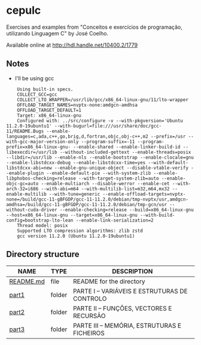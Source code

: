# cepulc

Exercises and examples from "Conceitos e exercícios de programação, utilizando Linguagem C" by
José Coelho.

Available online at <http://hdl.handle.net/10400.2/1779>

## Notes

- I'll be using gcc
```text
	Using built-in specs.
	COLLECT_GCC=gcc
	COLLECT_LTO_WRAPPER=/usr/lib/gcc/x86_64-linux-gnu/11/lto-wrapper
	OFFLOAD_TARGET_NAMES=nvptx-none:amdgcn-amdhsa
	OFFLOAD_TARGET_DEFAULT=1
	Target: x86_64-linux-gnu
	Configured with: ../src/configure -v --with-pkgversion='Ubuntu 11.2.0-19ubuntu1' --with-bugurl=file:///usr/share/doc/gcc-11/README.Bugs --enable-languages=c,ada,c++,go,brig,d,fortran,objc,obj-c++,m2 --prefix=/usr --with-gcc-major-version-only --program-suffix=-11 --program-prefix=x86_64-linux-gnu- --enable-shared --enable-linker-build-id --libexecdir=/usr/lib --without-included-gettext --enable-threads=posix --libdir=/usr/lib --enable-nls --enable-bootstrap --enable-clocale=gnu --enable-libstdcxx-debug --enable-libstdcxx-time=yes --with-default-libstdcxx-abi=new --enable-gnu-unique-object --disable-vtable-verify --enable-plugin --enable-default-pie --with-system-zlib --enable-libphobos-checking=release --with-target-system-zlib=auto --enable-objc-gc=auto --enable-multiarch --disable-werror --enable-cet --with-arch-32=i686 --with-abi=m64 --with-multilib-list=m32,m64,mx32 --enable-multilib --with-tune=generic --enable-offload-targets=nvptx-none=/build/gcc-11-gBFGDP/gcc-11-11.2.0/debian/tmp-nvptx/usr,amdgcn-amdhsa=/build/gcc-11-gBFGDP/gcc-11-11.2.0/debian/tmp-gcn/usr --without-cuda-driver --enable-checking=release --build=x86_64-linux-gnu --host=x86_64-linux-gnu --target=x86_64-linux-gnu --with-build-config=bootstrap-lto-lean --enable-link-serialization=2
	Thread model: posix
	Supported LTO compression algorithms: zlib zstd
	gcc version 11.2.0 (Ubuntu 11.2.0-19ubuntu1) 
```

## Directory structure

| NAME        | TYPE   | DESCRIPTION                                  |
| ----------- | ------ | -------------------------------------------- |
| [README.md] | file   | README for the directory                     |
| [part1]     | folder | PARTE I – VARIÁVEIS E ESTRUTURAS DE CONTROLO |
| [part2]     | folder | PARTE II – FUNÇÔES, VECTORES E RECURSÃO      |
| [part3]     | folder | PARTE III – MEMÓRIA, ESTRUTURAS E FICHEIROS  |


[README.md]: ./README.md
[part1]: ./part1
[part2]: ./part2
[part3]: ./part3
